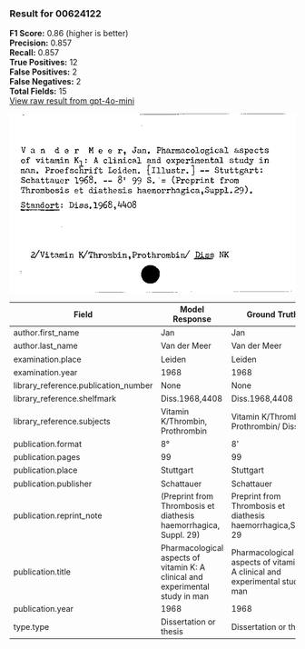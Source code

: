 ### Result for 00624122
**F1 Score:** 0.86 (higher is better)<br>**Precision:** 0.857<br>**Recall:** 0.857<br>**True Positives:** 12<br>**False Positives:** 2<br>**False Negatives:** 2<br>**Total Fields:** 15<br>[View raw result from gpt-4o-mini](https://github.com/RISE-UNIBAS/humanities_data_benchmark/blob/main/results/2025-09-02/T0164/request_T0164_00624122.json)

<img src="https://github.com/RISE-UNIBAS/humanities_data_benchmark/blob/main/benchmarks/zettelkatalog/images/00624122.jpg?raw=true" alt="00624122" width="600px">

| Field | Model Response | Ground Truth | Fuzzy Score | Match |
|-------|----------------|--------------|-------------|-------|
| author.first_name | Jan | Jan | 1.000 | ✅ |
| author.last_name | Van der Meer | Van der Meer | 1.000 | ✅ |
| examination.place | Leiden | Leiden | 1.000 | ✅ |
| examination.year | 1968 | 1968 | 1.000 | ✅ |
| library_reference.publication_number | None | None | 1.000 | ✅ |
| library_reference.shelfmark | Diss.1968,4408 | Diss.1968,4408 | 1.000 | ✅ |
| library_reference.subjects | Vitamin K/Thrombin, Prothrombin | Vitamin K/Thrombin, Prothrombin/ Diss NK | 0.873 | ❌ |
| publication.format | 8° | 8' | 0.500 | ❌ |
| publication.pages | 99 | 99 | 1.000 | ✅ |
| publication.place | Stuttgart | Stuttgart | 1.000 | ✅ |
| publication.publisher | Schattauer | Schattauer | 1.000 | ✅ |
| publication.reprint_note | (Preprint from Thrombosis et diathesis haemorrhagica, Suppl. 29) | Preprint from Thrombosis et diathesis haemorrhagica,Suppl. 29 | 0.976 | ✅ |
| publication.title | Pharmacological aspects of vitamin K: A clinical and experimental study in man | Pharmacological aspects of vitamin K₁: A clinical and experimental study in man | 0.994 | ✅ |
| publication.year | 1968 | 1968 | 1.000 | ✅ |
| type.type | Dissertation or thesis | Dissertation or thesis | 1.000 | ✅ |
